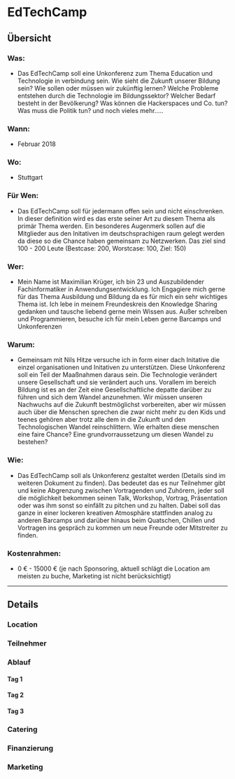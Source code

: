 # EdTechCamp

## Übersicht

### Was: 
* Das EdTechCamp soll eine Unkonferenz zum Thema Education und Technologie in verbindung sein. Wie sieht die Zukunft unserer Bildung sein? Wie sollen oder müssen wir zukünftig lernen? Welche Probleme entstehen durch die Technologie im Bildungssektor? Welcher Bedarf besteht in der Bevölkerung? Was können die Hackerspaces und Co. tun? Was muss die Politik tun? und noch vieles mehr.....

### Wann: 
* Februar 2018

### Wo: 
* Stuttgart

### Für Wen: 
* Das EdTechCamp soll für jedermann offen sein und nicht einschrenken. In dieser definition wird es das erste seiner Art zu diesem Thema als primär Thema werden. Ein besonderes Augenmerk sollen auf die Mitglieder aus den Initativen im deutschsprachigen raum gelegt werden da diese so die Chance haben gemeinsam zu Netzwerken. Das ziel sind 100 - 200 Leute (Bestcase: 200, Worstcase: 100, Ziel: 150)

### Wer: 
* Mein Name ist Maximilian Krüger, ich bin 23 und Auszubildender Fachinformatiker in Anwendungsentwicklung. Ich Engagiere mich gerne für das Thema Ausbildung und Bildung da es für mich ein sehr wichtiges Thema ist. Ich lebe in meinem Freundeskreis den Knowledge Sharing gedanken und tausche liebend gerne mein Wissen aus. Außer schreiben und Programmieren, besuche ich für mein Leben gerne Barcamps und Unkonferenzen

### Warum: 
* Gemeinsam mit Nils Hitze versuche ich in form einer dach Initative die einzel organisationen und Initativen zu unterstützen. Diese Unkonferenz soll ein Teil der Maaßnahmen daraus sein. Die Technologie verändert unsere Gesellschaft und sie verändert auch uns. Vorallem im bereich Bildung ist es an der Zeit eine Gesellschaftliche depatte darüber zu führen und sich dem Wandel anzunehmen. Wir müssen unseren Nachwuchs auf die Zukunft bestmöglichst vorbereiten, aber wir müssen auch über die Menschen sprechen die zwar nicht mehr zu den Kids und teenes gehören aber trotz alle dem in die Zukunft und den Technologischen Wandel reinschlittern. Wie erhalten diese menschen eine faire Chance? Eine grundvorraussetzung um diesen Wandel zu bestehen?

### Wie:
 * Das EdTechCamp soll als Unkonferenz gestaltet werden (Details sind im weiteren Dokument zu finden). Das bedeutet das es nur Teilnehmer gibt und keine Abgrenzung zwischen Vortragenden und Zuhörern, jeder soll die möglichkeit bekommen seinen Talk, Workshop, Vortrag, Präsentation oder was ihm sonst so einfällt zu pitchen und zu halten. Dabei soll das ganze in einer lockeren kreativen Atmosphäre stattfinden analog zu anderen Barcamps und darüber hinaus beim Quatschen, Chillen und Vortragen ins gespräch zu kommen um neue Freunde oder Mitstreiter zu finden.

### Kostenrahmen: 
* 0 € - 15000 € (je nach Sponsoring, aktuell schlägt die Location am meisten zu buche, Marketing ist nicht berücksichtigt)  

---

## Details

### Location

### Teilnehmer

### Ablauf

#### Tag 1

#### Tag 2

#### Tag 3

### Catering

### Finanzierung

### Marketing